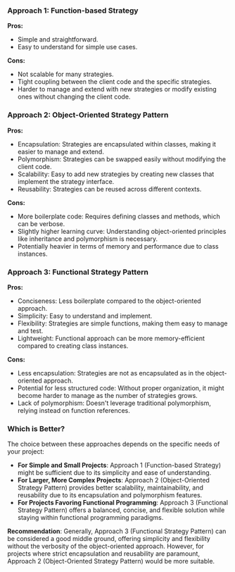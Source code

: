 ### Approach 1: Function-based Strategy

**Pros:**

- Simple and straightforward.
- Easy to understand for simple use cases.

**Cons:**

- Not scalable for many strategies.
- Tight coupling between the client code and the specific strategies.
- Harder to manage and extend with new strategies or modify existing ones without changing the client code.

### Approach 2: Object-Oriented Strategy Pattern

**Pros:**

- Encapsulation: Strategies are encapsulated within classes, making it easier to manage and extend.
- Polymorphism: Strategies can be swapped easily without modifying the client code.
- Scalability: Easy to add new strategies by creating new classes that implement the strategy interface.
- Reusability: Strategies can be reused across different contexts.

**Cons:**

- More boilerplate code: Requires defining classes and methods, which can be verbose.
- Slightly higher learning curve: Understanding object-oriented principles like inheritance and polymorphism is necessary.
- Potentially heavier in terms of memory and performance due to class instances.

### Approach 3: Functional Strategy Pattern

**Pros:**

- Conciseness: Less boilerplate compared to the object-oriented approach.
- Simplicity: Easy to understand and implement.
- Flexibility: Strategies are simple functions, making them easy to manage and test.
- Lightweight: Functional approach can be more memory-efficient compared to creating class instances.

**Cons:**

- Less encapsulation: Strategies are not as encapsulated as in the object-oriented approach.
- Potential for less structured code: Without proper organization, it might become harder to manage as the number of strategies grows.
- Lack of polymorphism: Doesn't leverage traditional polymorphism, relying instead on function references.

### Which is Better?

The choice between these approaches depends on the specific needs of your project:

- **For Simple and Small Projects**: Approach 1 (Function-based Strategy) might be sufficient due to its simplicity and ease of understanding.
- **For Larger, More Complex Projects**: Approach 2 (Object-Oriented Strategy Pattern) provides better scalability, maintainability, and reusability due to its encapsulation and polymorphism features.
- **For Projects Favoring Functional Programming**: Approach 3 (Functional Strategy Pattern) offers a balanced, concise, and flexible solution while staying within functional programming paradigms.

**Recommendation**: Generally, Approach 3 (Functional Strategy Pattern) can be considered a good middle ground, offering simplicity and flexibility without the verbosity of the object-oriented approach. However, for projects where strict encapsulation and reusability are paramount, Approach 2 (Object-Oriented Strategy Pattern) would be more suitable.
